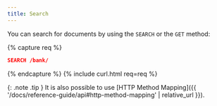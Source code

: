 ```yaml
---
title: Search
---
```


You can search for documents by using the `SEARCH` or the `GET` method:

{% capture req %}

```json
SEARCH /bank/
```
{% endcapture %}
{% include curl.html req=req %}

{: .note .tip }
It is also possible to use [HTTP Method Mapping]({{ '/docs/reference-guide/api#http-method-mapping' | relative_url }}).
